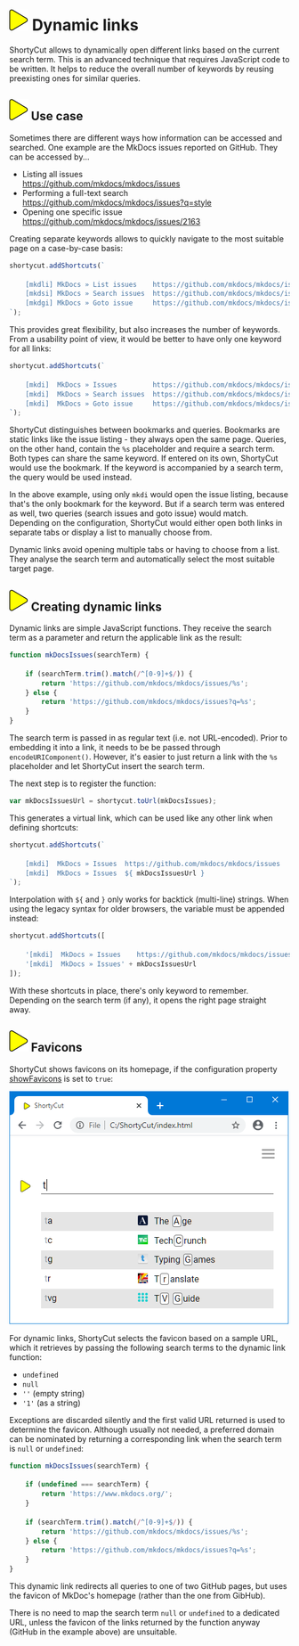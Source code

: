 # ![](img/arrow.svg) Dynamic links

ShortyCut allows to dynamically open different links based on the current search term.
This is an advanced technique that requires JavaScript code to be written.
It helps to reduce the overall number of keywords by reusing preexisting ones for similar queries.

## ![](img/arrow.svg) Use case

Sometimes there are different ways how information can be accessed and searched.
One example are the MkDocs issues reported on GitHub.
They can be accessed by...


- Listing all issues<br>
  <https://github.com/mkdocs/mkdocs/issues>
- Performing a full-text search<br>
  <https://github.com/mkdocs/mkdocs/issues?q=style>
- Opening one specific issue<br>
  <https://github.com/mkdocs/mkdocs/issues/2163>

Creating separate keywords allows to quickly navigate to the most suitable page on a case-by-case basis:

```javascript
shortycut.addShortcuts(`

    [mkdli] MkDocs » List issues    https://github.com/mkdocs/mkdocs/issues
    [mkdsi] MkDocs » Search issues  https://github.com/mkdocs/mkdocs/issues?q=%s
    [mkdgi] MkDocs » Goto issue     https://github.com/mkdocs/mkdocs/issues/%s
`);
```

This provides great flexibility, but also increases the number of keywords.
From a usability point of view, it would be better to have only one keyword for all links:

```javascript
shortycut.addShortcuts(`

    [mkdi]  MkDocs » Issues         https://github.com/mkdocs/mkdocs/issues
    [mkdi]  MkDocs » Search issues  https://github.com/mkdocs/mkdocs/issues?q=%s
    [mkdi]  MkDocs » Goto issue     https://github.com/mkdocs/mkdocs/issues/%s
`);
```

ShortyCut distinguishes between bookmarks and queries.
Bookmarks are static links like the issue listing - they always open the same page.
Queries, on the other hand, contain the `%s` placeholder and require a search term.
Both types can share the same keyword.
If entered on its own, ShortyCut would use the bookmark.
If the keyword is accompanied by a search term, the query would be used instead.

In the above example, using only `mkdi` would open the issue listing, because that's the only bookmark for the keyword.
But if a search term was entered as well, two queries (search issues and goto issue) would match.
Depending on the configuration,
ShortyCut would either open both links in separate tabs or display a list to manually choose from.

Dynamic links avoid opening multiple tabs or having to choose from a list.
They analyse the search term and automatically select the most suitable target page.

## ![](img/arrow.svg) Creating dynamic links

Dynamic links are simple JavaScript functions.
They receive the search term as a parameter and return the applicable link as the result:

```javascript
function mkDocsIssues(searchTerm) {

    if (searchTerm.trim().match(/^[0-9]+$/)) {
        return 'https://github.com/mkdocs/mkdocs/issues/%s';
    } else {
        return 'https://github.com/mkdocs/mkdocs/issues?q=%s';
    }
}
```

The search term is passed in as regular text (i.e. not URL-encoded).
Prior to embedding it into a link, it needs to be be passed through `encodeURIComponent()`.
However, it's easier to just return a link with the `%s` placeholder and let ShortyCut insert the search term.

The next step is to register the function:

```javascript
var mkDocsIssuesUrl = shortycut.toUrl(mkDocsIssues);
```

This generates a virtual link, which can be used like any other link when defining shortcuts:

```javascript
shortycut.addShortcuts(`

    [mkdi]  MkDocs » Issues  https://github.com/mkdocs/mkdocs/issues
    [mkdi]  MkDocs » Issues  ${ mkDocsIssuesUrl }
`);
```

Interpolation with `${` and `}` only works for backtick (multi-line) strings.
When using the legacy syntax for older browsers, the variable must be appended instead:

```javascript
shortycut.addShortcuts([

    '[mkdi]  MkDocs » Issues    https://github.com/mkdocs/mkdocs/issues',
    '[mkdi]  MkDocs » Issues' + mkDocsIssuesUrl
]);
```

With these shortcuts in place, there's only keyword to remember.
Depending on the search term (if any), it opens the right page straight away.

## ![](img/arrow.svg) Favicons

ShortyCut shows favicons on its homepage, if the configuration property
[showFavicons](configuration.md#homepagesuggestionsshowfavicons) is set to `true`:

![](img/favicons-suggestions.png)

For dynamic links, ShortyCut selects the favicon based on a sample URL,
which it retrieves by passing the following search terms to the dynamic link function:

- `undefined`
- `null`
- `''` (empty string)
- `'1'` (as a string)

Exceptions are discarded silently and the first valid URL returned is used to determine the favicon.
Although usually not needed, a preferred domain can be nominated by returning a corresponding link
when the search term is `null` or `undefined`:

```javascript
function mkDocsIssues(searchTerm) {

    if (undefined === searchTerm) {
        return 'https://www.mkdocs.org/';
    }

    if (searchTerm.trim().match(/^[0-9]+$/)) {
        return 'https://github.com/mkdocs/mkdocs/issues/%s';
    } else {
        return 'https://github.com/mkdocs/mkdocs/issues?q=%s';
    }
}
```

This dynamic link redirects all queries to one of two GitHub pages,
but uses the favicon of MkDoc's homepage (rather than the one from GibHub).

There is no need to map the search term `null` or `undefined` to a dedicated URL,
unless the favicon of the links returned by the function anyway (GitHub in the example above) are unsuitable.
